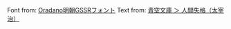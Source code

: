 Font from: [Oradano明朝GSSRフォント](http://www.asahi-net.or.jp/~sd5a-ucd/freefonts/Oradano-Mincho/)
Text from: [青空文庫 ＞ 人間失格（太宰治）](https://www.aozora.gr.jp/cards/000035/files/301_14912.html)
